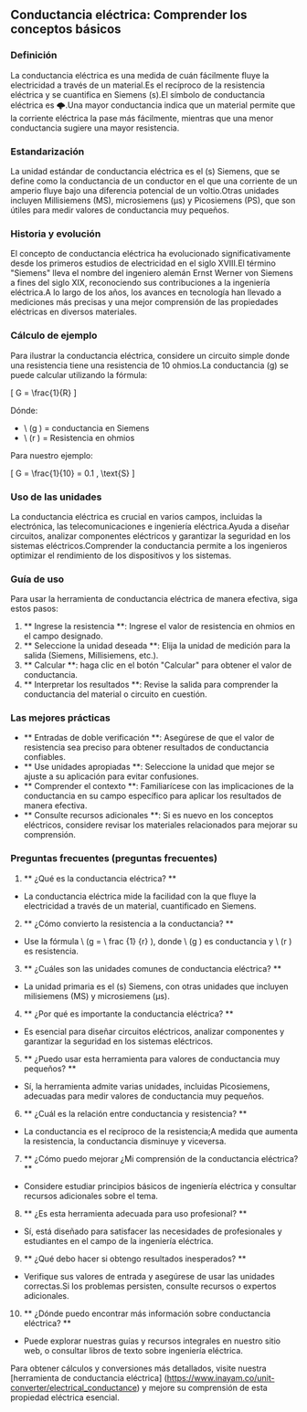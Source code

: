 ## Conductancia eléctrica: Comprender los conceptos básicos

### Definición
La conductancia eléctrica es una medida de cuán fácilmente fluye la electricidad a través de un material.Es el recíproco de la resistencia eléctrica y se cuantifica en Siemens (s).El símbolo de conductancia eléctrica es 🌩️.Una mayor conductancia indica que un material permite que la corriente eléctrica la pase más fácilmente, mientras que una menor conductancia sugiere una mayor resistencia.

### Estandarización
La unidad estándar de conductancia eléctrica es el (s) Siemens, que se define como la conductancia de un conductor en el que una corriente de un amperio fluye bajo una diferencia potencial de un voltio.Otras unidades incluyen Millisiemens (MS), microsiemens (µs) y Picosiemens (PS), que son útiles para medir valores de conductancia muy pequeños.

### Historia y evolución
El concepto de conductancia eléctrica ha evolucionado significativamente desde los primeros estudios de electricidad en el siglo XVIII.El término "Siemens" lleva el nombre del ingeniero alemán Ernst Werner von Siemens a fines del siglo XIX, reconociendo sus contribuciones a la ingeniería eléctrica.A lo largo de los años, los avances en tecnología han llevado a mediciones más precisas y una mejor comprensión de las propiedades eléctricas en diversos materiales.

### Cálculo de ejemplo
Para ilustrar la conductancia eléctrica, considere un circuito simple donde una resistencia tiene una resistencia de 10 ohmios.La conductancia (g) se puede calcular utilizando la fórmula:

\[ G = \frac{1}{R} \]

Dónde:
- \ (g \) = conductancia en Siemens
- \ (r \) = Resistencia en ohmios

Para nuestro ejemplo:

\[ G = \frac{1}{10} = 0.1 \, \text{S} \]

### Uso de las unidades
La conductancia eléctrica es crucial en varios campos, incluidas la electrónica, las telecomunicaciones e ingeniería eléctrica.Ayuda a diseñar circuitos, analizar componentes eléctricos y garantizar la seguridad en los sistemas eléctricos.Comprender la conductancia permite a los ingenieros optimizar el rendimiento de los dispositivos y los sistemas.

### Guía de uso
Para usar la herramienta de conductancia eléctrica de manera efectiva, siga estos pasos:
1. ** Ingrese la resistencia **: Ingrese el valor de resistencia en ohmios en el campo designado.
2. ** Seleccione la unidad deseada **: Elija la unidad de medición para la salida (Siemens, Millisiemens, etc.).
3. ** Calcular **: haga clic en el botón "Calcular" para obtener el valor de conductancia.
4. ** Interpretar los resultados **: Revise la salida para comprender la conductancia del material o circuito en cuestión.

### Las mejores prácticas
- ** Entradas de doble verificación **: Asegúrese de que el valor de resistencia sea preciso para obtener resultados de conductancia confiables.
- ** Use unidades apropiadas **: Seleccione la unidad que mejor se ajuste a su aplicación para evitar confusiones.
- ** Comprender el contexto **: Familiarícese con las implicaciones de la conductancia en su campo específico para aplicar los resultados de manera efectiva.
- ** Consulte recursos adicionales **: Si es nuevo en los conceptos eléctricos, considere revisar los materiales relacionados para mejorar su comprensión.

### Preguntas frecuentes (preguntas frecuentes)

1. ** ¿Qué es la conductancia eléctrica? **
- La conductancia eléctrica mide la facilidad con la que fluye la electricidad a través de un material, cuantificado en Siemens.

2. ** ¿Cómo convierto la resistencia a la conductancia? **
- Use la fórmula \ (g = \ frac {1} {r} \), donde \ (g \) es conductancia y \ (r \) es resistencia.

3. ** ¿Cuáles son las unidades comunes de conductancia eléctrica? **
- La unidad primaria es el (s) Siemens, con otras unidades que incluyen milisiemens (MS) y microsiemens (µs).

4. ** ¿Por qué es importante la conductancia eléctrica? **
- Es esencial para diseñar circuitos eléctricos, analizar componentes y garantizar la seguridad en los sistemas eléctricos.

5. ** ¿Puedo usar esta herramienta para valores de conductancia muy pequeños? **
- Sí, la herramienta admite varias unidades, incluidas Picosiemens, adecuadas para medir valores de conductancia muy pequeños.

6. ** ¿Cuál es la relación entre conductancia y resistencia? **
- La conductancia es el recíproco de la resistencia;A medida que aumenta la resistencia, la conductancia disminuye y viceversa.

7. ** ¿Cómo puedo mejorar ¿Mi comprensión de la conductancia eléctrica? **
- Considere estudiar principios básicos de ingeniería eléctrica y consultar recursos adicionales sobre el tema.

8. ** ¿Es esta herramienta adecuada para uso profesional? **
- Sí, está diseñado para satisfacer las necesidades de profesionales y estudiantes en el campo de la ingeniería eléctrica.

9. ** ¿Qué debo hacer si obtengo resultados inesperados? **
- Verifique sus valores de entrada y asegúrese de usar las unidades correctas.Si los problemas persisten, consulte recursos o expertos adicionales.

10. ** ¿Dónde puedo encontrar más información sobre conductancia eléctrica? **
- Puede explorar nuestras guías y recursos integrales en nuestro sitio web, o consultar libros de texto sobre ingeniería eléctrica.

Para obtener cálculos y conversiones más detallados, visite nuestra [herramienta de conductancia eléctrica] (https://www.inayam.co/unit-converter/electrical_conductance) y mejore su comprensión de esta propiedad eléctrica esencial.